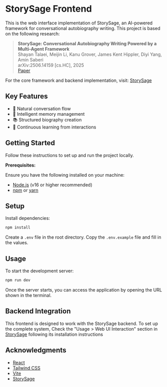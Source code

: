 # StorySage Frontend

This is the web interface implementation of StorySage, an AI-powered framework for conversational autobiography writing. This project is based on the following research:

> **StorySage: Conversational Autobiography Writing Powered by a Multi-Agent Framework**  
> Shayan Talaei, Meijin Li, Kanu Grover, James Kent Hippler, Diyi Yang, Amin Saberi  
> arXiv:2506.14159 [cs.HC], 2025  
> [Paper](https://arxiv.org/abs/2506.14159)

For the core framework and backend implementation, visit: [StorySage](https://github.com/ShayanTalaei/StorySage)

## Key Features

- 🤝 Natural conversation flow
- 🧠 Intelligent memory management
- 📚 Structured biography creation
- 🔄 Continuous learning from interactions

## Getting Started

Follow these instructions to set up and run the project locally.

**Prerequisites:**

Ensure you have the following installed on your machine:

- [Node.js](https://nodejs.org/) (v16 or higher recommended)
- [npm](https://www.npmjs.com/) or [yarn](https://yarnpkg.com/)

## Setup

Install dependencies:

```bash
npm install
```

Create a `.env` file in the root directory. Copy the `.env.example` file and fill in the values.

## Usage

To start the development server:

```bash
npm run dev
```

Once the server starts, you can access the application by opening the URL shown in the terminal.

## Backend Integration

This frontend is designed to work with the StorySage backend. To set up the complete system, Check the "Usage > Web UI Interaction" section in [StorySage](https://github.com/ShayanTalaei/StorySage) following its installation instructions

## Acknowledgments

- [React](https://reactjs.org/)
- [Tailwind CSS](https://tailwindcss.com/)
- [Vite](https://vitejs.dev/)
- [StorySage](https://github.com/ShayanTalaei/StorySage)
